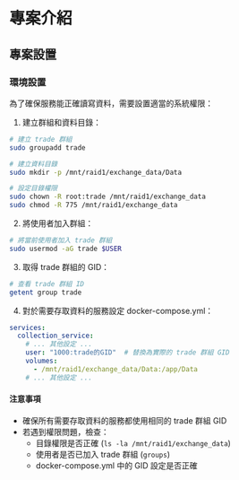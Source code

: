# 專案介紹

## 專案設置

### 環境設置

為了確保服務能正確讀寫資料，需要設置適當的系統權限：

1. 建立群組和資料目錄：
```bash
# 建立 trade 群組
sudo groupadd trade

# 建立資料目錄
sudo mkdir -p /mnt/raid1/exchange_data/Data

# 設定目錄權限
sudo chown -R root:trade /mnt/raid1/exchange_data
sudo chmod -R 775 /mnt/raid1/exchange_data
```

2. 將使用者加入群組：
```bash
# 將當前使用者加入 trade 群組
sudo usermod -aG trade $USER
```

3. 取得 trade 群組的 GID：
```bash
# 查看 trade 群組 ID
getent group trade
```

4. 對於需要存取資料的服務設定 docker-compose.yml：
```yaml
services:
  collection_service:
    # ... 其他設定 ...
    user: "1000:trade的GID"  # 替換為實際的 trade 群組 GID
    volumes:
      - /mnt/raid1/exchange_data/Data:/app/Data
    # ... 其他設定 ...
```

#### 注意事項
- 確保所有需要存取資料的服務都使用相同的 trade 群組 GID
- 若遇到權限問題，檢查：
  - 目錄權限是否正確 (`ls -la /mnt/raid1/exchange_data`)
  - 使用者是否已加入 trade 群組 (`groups`)
  - docker-compose.yml 中的 GID 設定是否正確